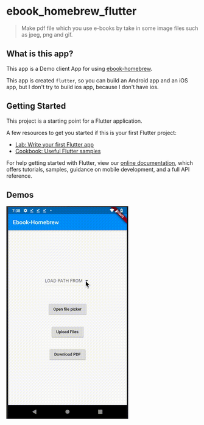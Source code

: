 # ebook_homebrew_flutter

> Make pdf file which you use e-books by take in some image files such as jpeg, png and gif.

## What is this app?

This app is a Demo client App for using [ebook-homebrew](https://github.com/tubone24/ebook_homebrew).

This app is created `flutter`, so you can build an Android app and an iOS app, 
but I don't try to build ios app, because I don't have ios.

## Getting Started

This project is a starting point for a Flutter application.

A few resources to get you started if this is your first Flutter project:

- [Lab: Write your first Flutter app](https://flutter.dev/docs/get-started/codelab)
- [Cookbook: Useful Flutter samples](https://flutter.dev/docs/cookbook)

For help getting started with Flutter, view our
[online documentation](https://flutter.dev/docs), which offers tutorials,
samples, guidance on mobile development, and a full API reference.

## Demos
![Android](https://github.com/tubone24/ebook-homebrew-android-app/raw/master/docs/images/flutter.gif)


